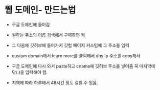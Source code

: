 # 웹 도메인- 만드는법

- 구글 도메인에 들어감

- 원하는 주소의 이름 검색해서 구매하면 됨

- 그 다음에 깃허브에 들어가서 깃헙 페이지 커스텀에 그 주소를 입력

- custom domain에서 learn more를 클릭해서 dns ip 주소를 copy해서

- 구글 도메인에 다시 와서 paste하고 cname에 깃허브 주소를 넣어줌 꼭 마지막에 닷(.)을 입력해야 함.

- 지역에 따라 하루에서 48시간 정도 걸릴 수 있음.